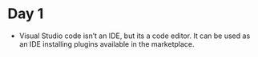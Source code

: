# Day 1

- Visual Studio code isn’t an IDE, but its a code editor. It can be used as an IDE installing plugins available in the marketplace.